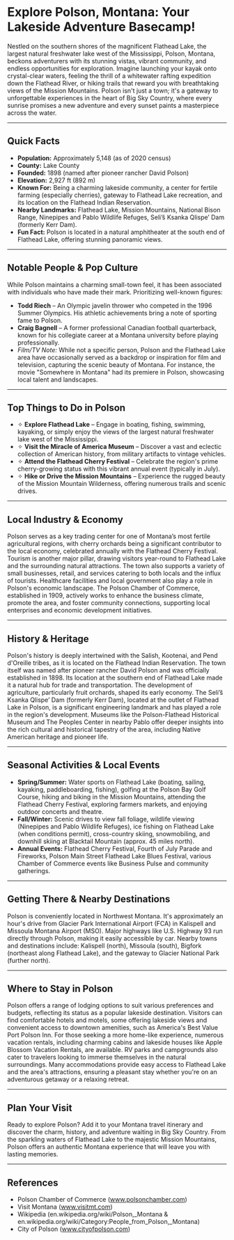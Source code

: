 # Explore Polson, Montana: Your Lakeside Adventure Basecamp!

Nestled on the southern shores of the magnificent Flathead Lake, the largest natural freshwater lake west of the Mississippi, Polson, Montana, beckons adventurers with its stunning vistas, vibrant community, and endless opportunities for exploration. Imagine launching your kayak onto crystal-clear waters, feeling the thrill of a whitewater rafting expedition down the Flathead River, or hiking trails that reward you with breathtaking views of the Mission Mountains. Polson isn't just a town; it's a gateway to unforgettable experiences in the heart of Big Sky Country, where every sunrise promises a new adventure and every sunset paints a masterpiece across the water.

---

## Quick Facts

- **Population:** Approximately 5,148 (as of 2020 census)
- **County:** Lake County
- **Founded:** 1898 (named after pioneer rancher David Polson)
- **Elevation:** 2,927 ft (892 m)
- **Known For:** Being a charming lakeside community, a center for fertile farming (especially cherries), gateway to Flathead Lake recreation, and its location on the Flathead Indian Reservation.
- **Nearby Landmarks:** Flathead Lake, Mission Mountains, National Bison Range, Ninepipes and Pablo Wildlife Refuges, Seli’š Ksanka Qlispe’ Dam (formerly Kerr Dam).
- **Fun Fact:** Polson is located in a natural amphitheater at the south end of Flathead Lake, offering stunning panoramic views.

---

## Notable People & Pop Culture

While Polson maintains a charming small-town feel, it has been associated with individuals who have made their mark. Prioritizing well-known figures:

- **Todd Riech** – An Olympic javelin thrower who competed in the 1996 Summer Olympics. His athletic achievements bring a note of sporting fame to Polson.
- **Craig Bagnell** – A former professional Canadian football quarterback, known for his collegiate career at a Montana university before playing professionally.
- *Film/TV Note:* While not a specific person, Polson and the Flathead Lake area have occasionally served as a backdrop or inspiration for film and television, capturing the scenic beauty of Montana. For instance, the movie "Somewhere in Montana" had its premiere in Polson, showcasing local talent and landscapes.

---

## Top Things to Do in Polson

- ✧ **Explore Flathead Lake** – Engage in boating, fishing, swimming, kayaking, or simply enjoy the views of the largest natural freshwater lake west of the Mississippi.
- ✧ **Visit the Miracle of America Museum** – Discover a vast and eclectic collection of American history, from military artifacts to vintage vehicles.
- ✧ **Attend the Flathead Cherry Festival** – Celebrate the region's prime cherry-growing status with this vibrant annual event (typically in July).
- ✧ **Hike or Drive the Mission Mountains** – Experience the rugged beauty of the Mission Mountain Wilderness, offering numerous trails and scenic drives.

---

## Local Industry & Economy

Polson serves as a key trading center for one of Montana’s most fertile agricultural regions, with cherry orchards being a significant contributor to the local economy, celebrated annually with the Flathead Cherry Festival. Tourism is another major pillar, drawing visitors year-round to Flathead Lake and the surrounding natural attractions. The town also supports a variety of small businesses, retail, and services catering to both locals and the influx of tourists. Healthcare facilities and local government also play a role in Polson's economic landscape. The Polson Chamber of Commerce, established in 1909, actively works to enhance the business climate, promote the area, and foster community connections, supporting local enterprises and economic development initiatives.

---

## History & Heritage

Polson's history is deeply intertwined with the Salish, Kootenai, and Pend d'Oreille tribes, as it is located on the Flathead Indian Reservation. The town itself was named after pioneer rancher David Polson and was officially established in 1898. Its location at the southern end of Flathead Lake made it a natural hub for trade and transportation. The development of agriculture, particularly fruit orchards, shaped its early economy. The Seli’š Ksanka Qlispe’ Dam (formerly Kerr Dam), located at the outlet of Flathead Lake in Polson, is a significant engineering landmark and has played a role in the region's development. Museums like the Polson-Flathead Historical Museum and The Peoples Center in nearby Pablo offer deeper insights into the rich cultural and historical tapestry of the area, including Native American heritage and pioneer life.

---

## Seasonal Activities & Local Events

- **Spring/Summer:** Water sports on Flathead Lake (boating, sailing, kayaking, paddleboarding, fishing), golfing at the Polson Bay Golf Course, hiking and biking in the Mission Mountains, attending the Flathead Cherry Festival, exploring farmers markets, and enjoying outdoor concerts and theatre.
- **Fall/Winter:** Scenic drives to view fall foliage, wildlife viewing (Ninepipes and Pablo Wildlife Refuges), ice fishing on Flathead Lake (when conditions permit), cross-country skiing, snowmobiling, and downhill skiing at Blacktail Mountain (approx. 45 miles north).
- **Annual Events:** Flathead Cherry Festival, Fourth of July Parade and Fireworks, Polson Main Street Flathead Lake Blues Festival, various Chamber of Commerce events like Business Pulse and community gatherings.

---

## Getting There & Nearby Destinations

Polson is conveniently located in Northwest Montana. It's approximately an hour's drive from Glacier Park International Airport (FCA) in Kalispell and Missoula Montana Airport (MSO). Major highways like U.S. Highway 93 run directly through Polson, making it easily accessible by car. 
Nearby towns and destinations include: Kalispell (north), Missoula (south), Bigfork (northeast along Flathead Lake), and the gateway to Glacier National Park (further north).

---

## Where to Stay in Polson

Polson offers a range of lodging options to suit various preferences and budgets, reflecting its status as a popular lakeside destination. Visitors can find comfortable hotels and motels, some offering lakeside views and convenient access to downtown amenities, such as America's Best Value Port Polson Inn. For those seeking a more home-like experience, numerous vacation rentals, including charming cabins and lakeside houses like Apple Blossom Vacation Rentals, are available. RV parks and campgrounds also cater to travelers looking to immerse themselves in the natural surroundings. Many accommodations provide easy access to Flathead Lake and the area's attractions, ensuring a pleasant stay whether you're on an adventurous getaway or a relaxing retreat.

---

## Plan Your Visit

Ready to explore Polson? Add it to your Montana travel itinerary and discover the charm, history, and adventure waiting in Big Sky Country. From the sparkling waters of Flathead Lake to the majestic Mission Mountains, Polson offers an authentic Montana experience that will leave you with lasting memories.

---
## References

- Polson Chamber of Commerce (www.polsonchamber.com)
- Visit Montana (www.visitmt.com)
- Wikipedia (en.wikipedia.org/wiki/Polson,_Montana & en.wikipedia.org/wiki/Category:People_from_Polson,_Montana)
- City of Polson (www.cityofpolson.com)
